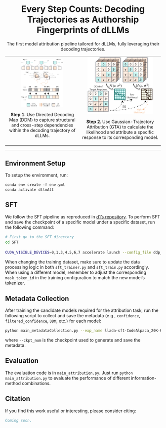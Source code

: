 <div align="center">
    <h1>Every Step Counts: Decoding Trajectories as Authorship Fingerprints of dLLMs</h1>
    <p>The first model attribution pipeline tailored for dLLMs, fully leveraging their decoding trajectories.</p>
</div>

<table>
    <tr>
        <td align="center">
            <img src="media/DDM_fig.png" width="60%">
            <p><strong>Step 1.</strong> Use Directed Decoding Map (DDM) to capture structural and cross-step dependencies within the decoding trajectory of dLLMs.</p>
        </td>
        <td align="center">
            <img src="media/GTA_fig.png" width="85%">
            <p><strong>Step 2.</strong> Use Gaussian-Trajectory Attribution (GTA) to calculate the likelihood and attribute a specific response to its corresponding model. </p>
        </td>
    </tr>
</table>

<div align="center">
  <hr width="100%">
</div>


## Environment Setup

To setup the environment, run:
```
conda env create -f env.yml
conda activate dllmAtt
```


## SFT
We follow the SFT pipeline as reproduced in [d1’s repository](https://github.com/dllm-reasoning/d1). To perform SFT and save the checkpoint of a specific model under a specific dataset, run the following command:

```bash
# First go to the SFT directory
cd SFT

CUDA_VISIBLE_DEVICES=0,1,3,4,5,6,7 accelerate launch --config_file ddp_config.yaml --main_process_port 29500 --num_processes 8 sft_train.py
```

When changing the training dataset, make sure to update the data processing logic in both `sft_trainer.py` and `sft_train.py` accordingly. When using a different model, remember to adjust the corresponding `mask_token_id` in the training configuration to match the new model’s tokenizer.

## Metadata Collection

After training the candidate models required for the attribution task, run the following script to collect and save the metadata (e.g., `confidence`, `filtered_confidence`, `DDM`, etc.) for each model:

```bash
python main_metadataCollection.py --exp_name llada-sft-CodeAlpaca_20K-0.7 --ckpt_num 5000 --gen_length 32 --block_size 32 --mask_token_id 126336
```
where `--ckpt_num` is the checkpoint used to generate and save the metadata.

## Evaluation

The evaluation code is in `main_attribution.py`. Just run `python main_attribution.py` to evaluate the performance of different information-method combinations.



## Citation

If you find this work useful or interesting, please consider citing:

```bibtex
Coming soon.
```

